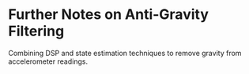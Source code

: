 # Further Notes on Anti-Gravity Filtering
Combining DSP and state estimation techniques to remove gravity from accelerometer readings.
